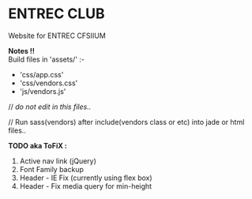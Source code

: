 # ENTREC CLUB
Website for ENTREC CFSIIUM

**Notes !!**   
Build files in 'assets/' :-
- 'css/app.css'
- 'css/vendors.css'
- 'js/vendors.js'

// _do not edit in this files.._   

// Run sass(vendors) after include(vendors class or etc) into jade or html files..   

**TODO aka ToFiX :**
1. Active nav link (jQuery)
2. Font Family backup
3. Header - IE Fix (currently using flex box)
4. Header - Fix media query for min-height
